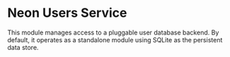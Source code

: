 # Neon Users Service
This module manages access to a pluggable user database backend. By default, it
operates as a standalone module using SQLite as the persistent data store.